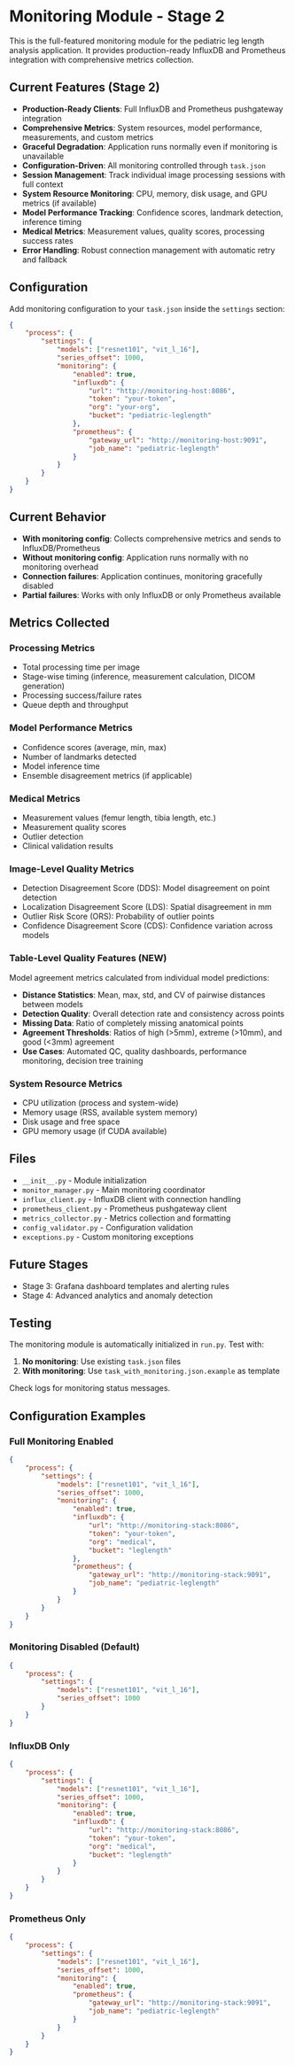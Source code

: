 # Monitoring Module - Stage 2

This is the full-featured monitoring module for the pediatric leg length analysis application. It provides production-ready InfluxDB and Prometheus integration with comprehensive metrics collection.

## Current Features (Stage 2)

- **Production-Ready Clients**: Full InfluxDB and Prometheus pushgateway integration
- **Comprehensive Metrics**: System resources, model performance, measurements, and custom metrics
- **Graceful Degradation**: Application runs normally even if monitoring is unavailable
- **Configuration-Driven**: All monitoring controlled through `task.json`
- **Session Management**: Track individual image processing sessions with full context
- **System Resource Monitoring**: CPU, memory, disk usage, and GPU metrics (if available)
- **Model Performance Tracking**: Confidence scores, landmark detection, inference timing
- **Medical Metrics**: Measurement values, quality scores, processing success rates
- **Error Handling**: Robust connection management with automatic retry and fallback

## Configuration

Add monitoring configuration to your `task.json` inside the `settings` section:

```json
{
    "process": {
        "settings": {
            "models": ["resnet101", "vit_l_16"],
            "series_offset": 1000,
            "monitoring": {
                "enabled": true,
                "influxdb": {
                    "url": "http://monitoring-host:8086",
                    "token": "your-token",
                    "org": "your-org",
                    "bucket": "pediatric-leglength"
                },
                "prometheus": {
                    "gateway_url": "http://monitoring-host:9091",
                    "job_name": "pediatric-leglength"
                }
            }
        }
    }
}
```

## Current Behavior

- **With monitoring config**: Collects comprehensive metrics and sends to InfluxDB/Prometheus
- **Without monitoring config**: Application runs normally with no monitoring overhead
- **Connection failures**: Application continues, monitoring gracefully disabled
- **Partial failures**: Works with only InfluxDB or only Prometheus available

## Metrics Collected

### Processing Metrics
- Total processing time per image
- Stage-wise timing (inference, measurement calculation, DICOM generation)
- Processing success/failure rates
- Queue depth and throughput

### Model Performance Metrics
- Confidence scores (average, min, max)
- Number of landmarks detected
- Model inference time
- Ensemble disagreement metrics (if applicable)

### Medical Metrics
- Measurement values (femur length, tibia length, etc.)
- Measurement quality scores
- Outlier detection
- Clinical validation results

### Image-Level Quality Metrics
- Detection Disagreement Score (DDS): Model disagreement on point detection
- Localization Disagreement Score (LDS): Spatial disagreement in mm
- Outlier Risk Score (ORS): Probability of outlier points
- Confidence Disagreement Score (CDS): Confidence variation across models

### Table-Level Quality Features (NEW)
Model agreement metrics calculated from individual model predictions:
- **Distance Statistics**: Mean, max, std, and CV of pairwise distances between models
- **Detection Quality**: Overall detection rate and consistency across points
- **Missing Data**: Ratio of completely missing anatomical points
- **Agreement Thresholds**: Ratios of high (>5mm), extreme (>10mm), and good (<3mm) agreement
- **Use Cases**: Automated QC, quality dashboards, performance monitoring, decision tree training

### System Resource Metrics
- CPU utilization (process and system-wide)
- Memory usage (RSS, available system memory)
- Disk usage and free space
- GPU memory usage (if CUDA available)

## Files

- `__init__.py` - Module initialization
- `monitor_manager.py` - Main monitoring coordinator
- `influx_client.py` - InfluxDB client with connection handling
- `prometheus_client.py` - Prometheus pushgateway client
- `metrics_collector.py` - Metrics collection and formatting
- `config_validator.py` - Configuration validation
- `exceptions.py` - Custom monitoring exceptions

## Future Stages

- Stage 3: Grafana dashboard templates and alerting rules
- Stage 4: Advanced analytics and anomaly detection

## Testing

The monitoring module is automatically initialized in `run.py`. Test with:

1. **No monitoring**: Use existing `task.json` files
2. **With monitoring**: Use `task_with_monitoring.json.example` as template

Check logs for monitoring status messages.

## Configuration Examples

### **Full Monitoring Enabled**
```json
{
    "process": {
        "settings": {
            "models": ["resnet101", "vit_l_16"],
            "series_offset": 1000,
            "monitoring": {
                "enabled": true,
                "influxdb": {
                    "url": "http://monitoring-stack:8086",
                    "token": "your-token",
                    "org": "medical",
                    "bucket": "leglength"
                },
                "prometheus": {
                    "gateway_url": "http://monitoring-stack:9091",
                    "job_name": "pediatric-leglength"
                }
            }
        }
    }
}
```

### **Monitoring Disabled (Default)**
```json
{
    "process": {
        "settings": {
            "models": ["resnet101", "vit_l_16"],
            "series_offset": 1000
        }
    }
}
```

### **InfluxDB Only**
```json
{
    "process": {
        "settings": {
            "models": ["resnet101", "vit_l_16"],
            "series_offset": 1000,
            "monitoring": {
                "enabled": true,
                "influxdb": {
                    "url": "http://monitoring-stack:8086",
                    "token": "your-token",
                    "org": "medical",
                    "bucket": "leglength"
                }
            }
        }
    }
}
```

### **Prometheus Only**
```json
{
    "process": {
        "settings": {
            "models": ["resnet101", "vit_l_16"],
            "series_offset": 1000,
            "monitoring": {
                "enabled": true,
                "prometheus": {
                    "gateway_url": "http://monitoring-stack:9091",
                    "job_name": "pediatric-leglength"
                }
            }
        }
    }
}
```
